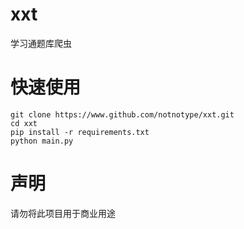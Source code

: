 # xxt
 学习通题库爬虫
# 快速使用
```
git clone https://www.github.com/notnotype/xxt.git
cd xxt
pip install -r requirements.txt
python main.py
```
# 声明
请勿将此项目用于商业用途
